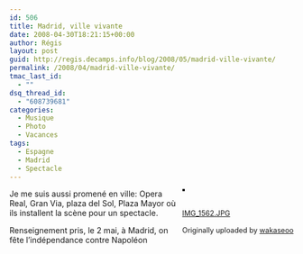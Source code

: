 ```yaml
---
id: 506
title: Madrid, ville vivante
date: 2008-04-30T18:21:15+00:00
author: Régis
layout: post
guid: http://regis.decamps.info/blog/2008/05/madrid-ville-vivante/
permalink: /2008/04/madrid-ville-vivante/
tmac_last_id:
  - ""
dsq_thread_id:
  - "608739681"
categories:
  - Musique
  - Photo
  - Vacances
tags:
  - Espagne
  - Madrid
  - Spectacle
---
```

<div style="float: right; margin-left: 10px; margin-bottom: 10px;">
  <a href="http://www.flickr.com/photos/wakaseoo/2464202656/" title="photo sharing"><img src="http://farm4.static.flickr.com/3132/2464202656_8fdd8dd0dd_m.jpg" alt="" style="border: solid 2px #000000;" /></a><br /> <br /> <span style="font-size: 0.9em; margin-top: 0px;"><br /> <a href="http://www.flickr.com/photos/wakaseoo/2464202656/">IMG_1562.JPG</a><br /> <br /> Originally uploaded by <a href="http://www.flickr.com/people/wakaseoo/">wakaseoo</a><br /> </span>
</div>

Je me suis aussi promené en ville: Opera Real, Gran Via, plaza del Sol, Plaza Mayor où ils installent la scène pour un spectacle.

Renseignement pris, le 2 mai, à Madrid, on fête l&rsquo;indépendance contre Napoléon
  
<br clear="all" />